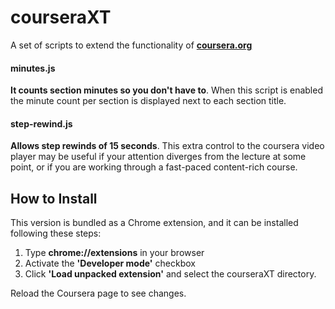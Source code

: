 courseraXT
==========

A set of scripts to extend the functionality of **[coursera.org](https://www.coursera.org)**

#### minutes.js
**It counts section minutes so you don't have to**. When this script is enabled the minute count per section is displayed next to each section title.

#### step-rewind.js
**Allows step rewinds of 15 seconds**. This extra control to the coursera video player may be useful if your attention diverges from the lecture at some point, or if you are working through a fast-paced content-rich course.

## How to Install
This version is bundled as a Chrome extension, and it can be installed following these steps:

1. Type **chrome://extensions** in your browser
2. Activate the **'Developer mode'** checkbox
3. Click **'Load unpacked extension'** and select the courseraXT directory.

Reload the Coursera page to see changes.

